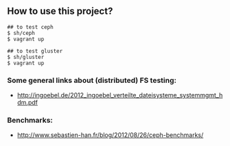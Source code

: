 


## How to use this project?

    ## to test ceph
    $ sh/ceph
    $ vagrant up

    ## to test gluster
    $ sh/gluster
    $ vagrant up




### Some general links about (distributed) FS testing:
  - http://ingoebel.de/2012_ingoebel_verteilte_dateisysteme_systemmgmt_hdm.pdf


### Benchmarks:
  - http://www.sebastien-han.fr/blog/2012/08/26/ceph-benchmarks/
